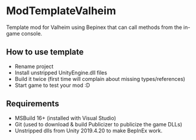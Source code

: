 # ModTemplateValheim
Template mod for Valheim using Bepinex that can call methods from the in-game console.

## How to use template
 - Rename project
 - Install unstripped UnityEngine.dll files
 - Build it twice (first time will complain about missing types/references)
 - Start game to test your mod :D

## Requirements
 - MSBuild 16+ (installed with Visual Studio)
 - Git (used to download & build Publicizer to publicize the game DLLs)
 - Unstripped dlls from Unity 2019.4.20 to make BepInEx work.
